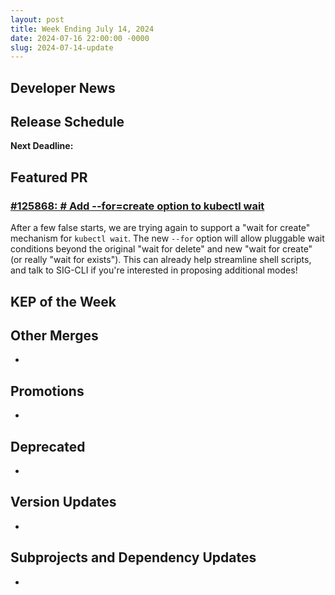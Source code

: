 ```yaml
---
layout: post
title: Week Ending July 14, 2024
date: 2024-07-16 22:00:00 -0000
slug: 2024-07-14-update
---
```


## Developer News


## Release Schedule

**Next Deadline:**


## Featured PR

### [#125868: # Add --for=create option to kubectl wait](https://github.com/kubernetes/kubernetes/pull/125868)

After a few false starts, we are trying again to support a "wait for create" mechanism for `kubectl wait`. The new `--for` option will allow pluggable wait conditions beyond the original "wait for delete" and new "wait for create" (or really "wait for exists"). This can already help streamline shell scripts, and talk to SIG-CLI if you're interested in proposing additional modes!

## KEP of the Week


## Other Merges

*

## Promotions

*

## Deprecated

*

## Version Updates

*

## Subprojects and Dependency Updates

*
